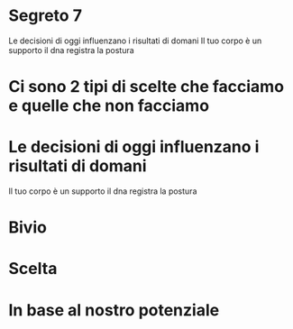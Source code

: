 # Segreto 7

Le decisioni di oggi influenzano i risultati di domani
Il tuo corpo è un supporto il dna registra la postura

# Ci sono 2 tipi di scelte che facciamo e quelle che non facciamo 

# Le decisioni di oggi influenzano i risultati di domani

Il tuo corpo è un supporto il dna registra la postura
# Bivio 
# Scelta

# In base al nostro potenziale
<!--stackedit_data:
eyJoaXN0b3J5IjpbMzkzMDA0MDEwLDczMDk5ODExNl19
-->